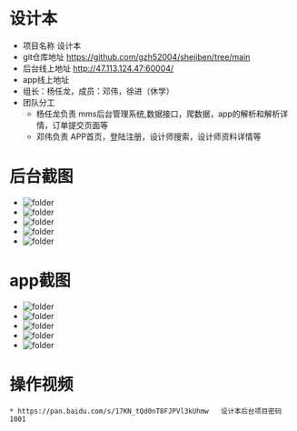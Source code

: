 # 设计本
* 项目名称 设计本 
* git仓库地址 https://github.com/gzh52004/shejiben/tree/main
* 后台线上地址 http://47.113.124.47:60004/  
* app线上地址 
* 组长：杨任龙，成员：邓伟，徐进（休学）
* 团队分工 
    * 杨任龙负责 mms后台管理系统,数据接口，爬数据，app的解析和解析详情，订单提交页面等
    * 邓伟负责 APP首页，登陆注册，设计师搜索，设计师资料详情等
# 后台截图    
* ![folder](http://47.113.124.47:60004/img/dl.png "登陆")
* ![folder](http://47.113.124.47:60004/img/zc.png "注册")
* ![folder](http://47.113.124.47:60004/img/fp.png "首页")
* ![folder](http://47.113.124.47:60004/img/xg.png "修改")
* ![folder](http://47.113.124.47:60004/img/xz.png "新增")

# app截图    
* ![folder](http://47.113.124.47:60004/img/app1.png "搜索设计师")
* ![folder](http://47.113.124.47:60004/img/app2.png "设计师介绍")
* ![folder](http://47.113.124.47:60004/img/app3.png "案例")
* ![folder](http://47.113.124.47:60004/img/app4.png "首页")
* ![folder](http://47.113.124.47:60004/img/app5.png "我的")

# 操作视频
    * https://pan.baidu.com/s/17KN_tQd0nT8FJPVl3kUhmw   设计本后台项目密码1001
